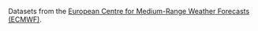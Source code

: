 Datasets from the
[European Centre for Medium-Range Weather Forecasts (ECMWF)](https://www.ecmwf.int/).
